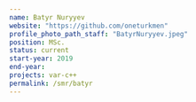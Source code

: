 ```yaml
---
name: Batyr Nuryyev
website: "https://github.com/oneturkmen"
profile_photo_path_staff: "BatyrNuryyev.jpeg"
position: MSc.
status: current
start-year: 2019
end-year: 
projects: var-c++
permalink: /smr/batyr
---
```

